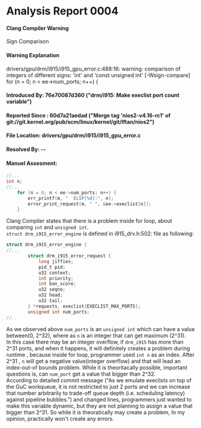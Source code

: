 # Analysis Report 0004 #
#### Clang Compiler Warning  ####
Sign Comparison  
#### Warning Explanation ####
drivers/gpu/drm/i915/i915_gpu_error.c:488:16: warning: comparison of integers of different signs: 'int' and 'const unsigned int' [-Wsign-compare]  
        for (n = 0; n < ee->num_ports; n++) {  
#### Introduced By: 76e70087d360 ("drm/i915: Make execlist port count variable") ####  
#### Reported Since : 60d7a21aedad ("Merge tag 'nios2-v4.16-rc1' of git://git.kernel.org/pub/scm/linux/kernel/git/lftan/nios2")  ####
#### File Location: drivers/gpu/drm/i915/i915_gpu_error.c  ####
#### Resolved By: -- ####

#### Manuel Assesment: ####
```C
//...
int n;
//...
	for (n = 0; n < ee->num_ports; n++) {
		err_printf(m, "  ELSP[%d]:", n);
		error_print_request(m, " ", &ee->execlist[n]);
	}
```

Clang Compiler states that there is a problem inside for loop, about comparing ```int``` and ```unsigned int```.   
```struct drm_i915_error_engine``` is defined in i915_drv.h:502: file as following:
```C
struct drm_i915_error_engine {
//...
		struct drm_i915_error_request {
			long jiffies;
			pid_t pid;
			u32 context;
			int priority;
			int ban_score;
			u32 seqno;
			u32 head;
			u32 tail;
		} *requests, execlist[EXECLIST_MAX_PORTS];
		unsigned int num_ports;
//..
```
As we observed above ```num_ports``` is an ```unsigned int``` which can have a value between(0, 2^32), where as ```n``` is an integer that can get maximum (2^31).  
In this case there may be an integer overflow, if ```drm_i915``` has more than 2^31 ports, and when it happens, it will definitely creates a problem during runtime , because inside for loop, programmer used ```int n``` as an index.  After 2^31 , ```n``` will get a negative value(integer overflow) and that will lead an index-out-of bounds problem. While it is theoritacally possible, important questions is, can ```num_port``` get a value that bigger than 2^32.  
According to detailed commit message ("As we emulate execlists on top of the GuC workqueue, it is not restricted to just 2 ports and we can increase that number arbitrarily to trade-off queue depth (i.e. scheduling latency) against pipeline bubbles.") and changed lines, programmers just wanted to make this variable dynamic, but they are not planning to assign a value that bigger than 2^31. So while it is theoratically may create a problem, In my opinion, practically won't create any errors.
